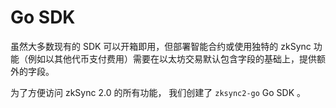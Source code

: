 # Go SDK

虽然大多数现有的 SDK 可以开箱即用，但部署智能合约或使用独特的 zkSync 功能（例如以其他代币支付费用）需要在以太坊交易默认包含字段的基础上，提供额外的字段。

为了方便访问 zkSync 2.0 的所有功能， 我们创建了 `zksync2-go` Go SDK 。